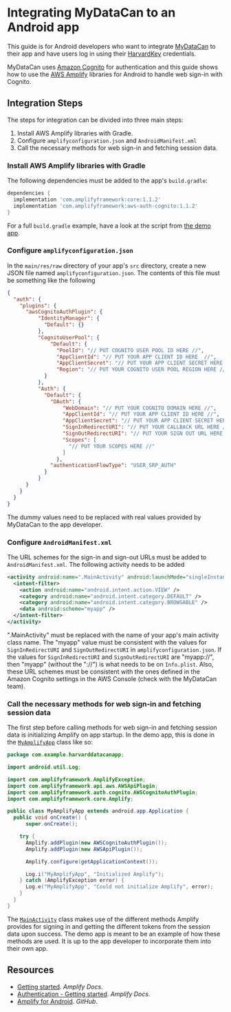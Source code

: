 # Integrating MyDataCan to an Android app

This guide is for Android developers who want to integrate [MyDataCan](https://harvard.mydatacan.org) to their app and have users log in using their [HarvardKey](https://key.harvard.edu) credentials.

MyDataCan uses [Amazon Cognito](https://aws.amazon.com/cognito/) for authentication and this guide shows how to use the [AWS Amplify](https://aws.amazon.com/amplify/) libraries for Android to handle web sign-in with Cognito.

## Integration Steps

The steps for integration can be divided into three main steps:

1. Install AWS Amplify libraries with Gradle.
2. Configure `amplifyconfiguration.json` and `AndroidManifest.xml`
3. Call the necessary methods for web sign-in and fetching session data.

### Install AWS Amplify libraries with Gradle

The following dependencies must be added to the app's `build.gradle`:

```gradle
dependencies {
  implementation 'com.amplifyframework:core:1.1.2'
  implementation 'com.amplifyframework:aws-auth-cognito:1.1.2'
}
```

For a full `build.gradle` example, have a look at the script from [the demo app](src/app/build.gradle).

### Configure `amplifyconfiguration.json`

In the `main/res/raw` directory of your app's `src` directory, create a new JSON file named `amplifyconfiguration.json`. The contents of this file must be something like the following

```json
{
  "auth": {
    "plugins": {
      "awsCognitoAuthPlugin": {
          "IdentityManager": {
            "Default": {}
          },
          "CognitoUserPool": {
              "Default": {
                "PoolId": "// PUT COGNITO USER POOL ID HERE //",
                "AppClientId": "// PUT YOUR APP CLIENT ID HERE  //",
                "AppClientSecret": "// PUT YOUR APP CLIENT SECRET HERE //",
                "Region": "// PUT YOUR COGNITO USER POOL REGION HERE //"
            }
          },
          "Auth": {
            "Default": {
              "OAuth": {
                  "WebDomain": "// PUT YOUR COGNITO DOMAIN HERE //",
                  "AppClientId": "// PUT YOUR APP CLIENT ID HERE //",
                  "AppClientSecret": "// PUT YOUR APP CLIENT SECRET HERE //",
                  "SignInRedirectURI": "// PUT YOUR CALLBACK URL HERE //",
                  "SignOutRedirectURI": "// PUT YOUR SIGN OUT URL HERE //",
                  "Scopes": [
                    "// PUT YOUR SCOPES HERE //"
                  ]
                },
              "authenticationFlowType": "USER_SRP_AUTH"
            }
          }
      }
    }
  }
}
```

The dummy values need to be replaced with real values provided by MyDataCan to the app developer.

### Configure `AndroidManifest.xml`

The URL schemes for the sign-in and sign-out URLs must be added to `AndroidManifest.xml`. The following activity needs to be added

```xml
<activity android:name=".MainActivity" android:launchMode="singleInstance">
  <intent-filter>
    <action android:name="android.intent.action.VIEW" />
    <category android:name="android.intent.category.DEFAULT" />
    <category android:name="android.intent.category.BROWSABLE" />
    <data android:scheme="myapp" />
  </intent-filter>
</activity>
```

".MainActivity" must be replaced with the name of your app's main activity class name. The "myapp" value must be consistent with the values for `SignInRedirectURI` and `SignOutRedirectURI` in `amplifyconfiguration.json`. If the values for `SignInRedirectURI` and `SignOutRedirectURI` are "myapp://", then "myapp" (without the "://") is what needs to be on `Info.plist`. Also, these URL schemes must be consistent with the ones defined in the Amazon Cognito settings in the AWS Console (check with the MyDataCan team).

### Call the necessary methods for web sign-in and fetching session data

The first step before calling methods for web sign-in and fetching session data is initializing Amplify on app startup. In the demo app, this is done in the [`MyAmplifyApp`](src/app/src/main/java/com/example/harvarddatacanapp/MyAmplifyApp.java#L10) class like so:

```java
package com.example.harvarddatacanapp;

import android.util.Log;

import com.amplifyframework.AmplifyException;
import com.amplifyframework.api.aws.AWSApiPlugin;
import com.amplifyframework.auth.cognito.AWSCognitoAuthPlugin;
import com.amplifyframework.core.Amplify;

public class MyAmplifyApp extends android.app.Application {
  public void onCreate() {
      super.onCreate();

    try {
      Amplify.addPlugin(new AWSCognitoAuthPlugin());
      Amplify.addPlugin(new AWSApiPlugin());

      Amplify.configure(getApplicationContext());

      Log.i("MyAmplifyApp", "Initialized Amplify");
    } catch (AmplifyException error) {
      Log.e("MyAmplifyApp", "Could not initialize Amplify", error);
    }
  }
}
```

The [`MainActivity`](src/app/src/main/java/com/example/harvarddatacanapp/MainActivity.java#L16) class makes use of the different methods Amplify provides for signing in and getting the different tokens from the session data upon success. The demo app is meant to be an example of how these methods are used. It is up to the app developer to incorporate them into their own app.

## Resources

* [Getting started](https://docs.amplify.aws/start/q/integration/android). _Amplify Docs_.
* [Authentication - Getting started](https://docs.amplify.aws/lib/auth/getting-started/q/platform/android). _Amplify Docs_.
* [Amplify for Android](https://github.com/aws-amplify/amplify-android). _GitHub_.